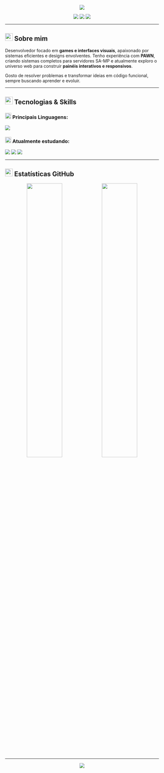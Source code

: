 <!-- Header animado -->
<p align="center">
  <img src="https://capsule-render.vercel.app/api?type=waving&color=ff0000&height=180&section=header&text=Bem-vindo%20ao%20meu%20Universo%20Dev!&fontColor=ffffff&fontSize=30&animation=fadeIn" />
</p>

<!-- Badges principais -->
<p align="center">
  <img src="https://img.shields.io/badge/Projetos%20Totais-10+-ff0000?style=for-the-badge&logo=github&logoColor=white" />
  <img src="https://img.shields.io/badge/Desenvolvedor-Pawn%20%7C%20Web-0D1117?style=for-the-badge&logo=codeforces&logoColor=FF0000" />
  <img src="https://img.shields.io/badge/Estudando-Front--end%20Web-ff0000?style=for-the-badge&logo=visualstudiocode&logoColor=white" />
</p>

---

## <img src="https://cdn.jsdelivr.net/gh/devicons/devicon/icons/devicon/devicon-original.svg" width="25"/> Sobre mim

Desenvolvedor focado em **games e interfaces visuais**, apaixonado por sistemas eficientes e designs envolventes. Tenho experiência com **PAWN**, criando sistemas completos para servidores SA-MP e atualmente exploro o universo web para construir **painéis interativos e responsivos**.

Gosto de resolver problemas e transformar ideias em código funcional, sempre buscando aprender e evoluir.

---

## <img src="https://cdn.jsdelivr.net/gh/devicons/devicon/icons/gear/gear-original.svg" width="25"/> Tecnologias & Skills

### <img src="https://cdn.jsdelivr.net/gh/devicons/devicon/icons/code/code-original.svg" width="20"/> Principais Linguagens:

<p>
  <img src="https://img.shields.io/badge/-Pawn-0D1117?style=for-the-badge&logo=c%2B%2B&logoColor=FF0000" />
</p>

### <img src="https://cdn.jsdelivr.net/gh/devicons/devicon/icons/html5/html5-original.svg" width="20"/> Atualmente estudando:

<p>
  <img src="https://img.shields.io/badge/-HTML5-0D1117?style=for-the-badge&logo=HTML5&logoColor=FF0000" />
  <img src="https://img.shields.io/badge/-CSS3-0D1117?style=for-the-badge&logo=CSS3&logoColor=FF0000" />
  <img src="https://img.shields.io/badge/-JavaScript-0D1117?style=for-the-badge&logo=javascript&logoColor=FF0000" />
</p>

---

## <img src="https://cdn.jsdelivr.net/gh/devicons/devicon/icons/github/github-original.svg" width="25"/> Estatísticas GitHub

<p align="center">
  <img src="https://github-readme-stats.vercel.app/api?username=JHGZIN&show_icons=true&theme=radical&icon_color=ff0000&title_color=ffffff&bg_color=0d1117" width="48%" />
  <img src="https://github-readme-streak-stats.herokuapp.com?user=JHGZIN&theme=radical&ring=ff0000&dates=ffffff&background=0D1117" width="48%" />
</p>

---

<p align="center">
  <img src="https://capsule-render.vercel.app/api?type=waving&color=ff0000&height=120&section=footer"/>
</p>
